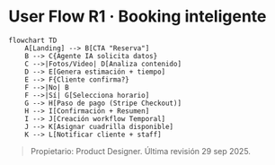 # User Flow R1 · Booking inteligente

```mermaid
flowchart TD
    A[Landing] --> B[CTA "Reserva"]
    B --> C{Agente IA solicita datos}
    C -->|Fotos/Video| D[Analiza contenido]
    D --> E[Genera estimación + tiempo]
    E --> F{Cliente confirma?}
    F -->|No| B
    F -->|Sí| G[Selecciona horario]
    G --> H[Paso de pago (Stripe Checkout)]
    H --> I[Confirmación + Resumen]
    I --> J[Creación workflow Temporal]
    J --> K[Asignar cuadrilla disponible]
    K --> L[Notificar cliente + staff]
```

> Propietario: Product Designer. Última revisión 29 sep 2025.
